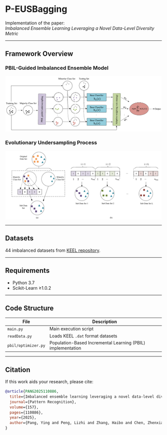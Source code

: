 # P-EUSBagging  
Implementation of the paper:  
*Imbalanced Ensemble Learning Leveraging a Novel Data-Level Diversity Metric*  

---

## Framework Overview  
### PBIL-Guided Imbalanced Ensemble Model  
![Framework](image/PBIL-ensemble.png)  

### Evolutionary Undersampling Process  
![Undersampling](image/evolutionary-undersampling.png)  

---

## Datasets  
44 imbalanced datasets from [KEEL repository](https://sci2s.ugr.es/keel/description.php).  

---

## Requirements  
- Python 3.7  
- Scikit-Learn ≥1.0.2  

---

## Code Structure  
| File | Description |  
|------|-------------|  
| `main.py` | Main execution script |  
| `readData.py` | Loads KEEL `.dat` format datasets |  
| `pbil/optimizer.py` | Population-Based Incremental Learning (PBIL) implementation |  

---

## Citation  
If this work aids your research, please cite:  
```bibtex
@article{PANG2025110886,
  title={Imbalanced ensemble learning leveraging a novel data-level diversity metric},
  journal={Pattern Recognition},
  volume={157},
  pages={110886},
  year={2025},
  author={Pang, Ying and Peng, Lizhi and Zhang, Haibo and Chen, Zhenxiang and Yang, Bo}
}
